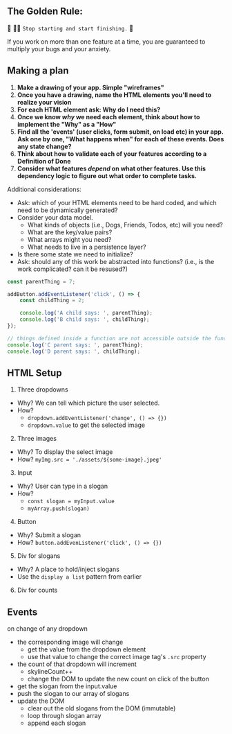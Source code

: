 ## The Golden Rule: 

🦸 🦸‍♂️ `Stop starting and start finishing.` 🏁

If you work on more than one feature at a time, you are guaranteed to multiply your bugs and your anxiety.

## Making a plan

1) **Make a drawing of your app. Simple "wireframes"**
1) **Once you have a drawing, name the HTML elements you'll need to realize your vision**
1) **For each HTML element ask: Why do I need this?** 
1) **Once we know _why_ we need each element, think about how to implement the "Why" as a "How"**
1) **Find all the 'events' (user clicks, form submit, on load etc) in your app. Ask one by one, "What happens when" for each of these events. Does any state change?**
1) **Think about how to validate each of your features according to a Definition of Done**
1) **Consider what features _depend_ on what other features. Use this dependency logic to figure out what order to complete tasks.**

Additional considerations:
- Ask: which of your HTML elements need to be hard coded, and which need to be dynamically generated?
- Consider your data model. 
  - What kinds of objects (i.e., Dogs, Friends, Todos, etc) will you need? 
  - What are the key/value pairs? 
  - What arrays might you need? 
  - What needs to live in a persistence layer?
- Is there some state we need to initialize?
- Ask: should any of this work be abstracted into functions? (i.e., is the work complicated? can it be resused?)


```js
const parentThing = 7;

addButton.addEventListener('click', () => {
    const childThing = 2;

    console.log('A child says: ', parentThing);
    console.log('B child says: ', childThing);
});

// things defined inside a function are not accessible outside the function
console.log('C parent says: ', parentThing);
console.log('D parent says: ', childThing);
```

## HTML Setup
1) Three dropdowns
  - Why? We can tell which picture the user selected.
  - How? 
    - `dropdown.addEventListener('change', () => {})`
    - `dropdown.value` to get the selected image
2) Three images
  - Why? To display the select image
  - How? `myImg.src = './assets/${some-image}.jpeg'`
3) Input
  - Why? User can type in a slogan
  - How? 
    - `const slogan = myInput.value`
    - `myArray.push(slogan)`
4) Button
  - Why? Submit a slogan
  - How? `button.addEvenListener('click', () => {})`
5) Div for slogans
  - Why? A place to hold/inject slogans
  - Use the `display a list` pattern from earlier
6) Div for counts

## Events
on change of any dropdown
  - the corresponding image will change
    - get the value from the dropdown element
    - use that value to change the correct image tag's `.src` property
  - the count of that dropdown will increment
    - skylineCount++
    - change the DOM to update the new count
on click of the button
  - get the slogan from the input.value
  - push the slogan to our array of slogans
  - update the DOM
    - clear out the old slogans from the DOM (immutable)
    - loop through slogan array
    - append each slogan